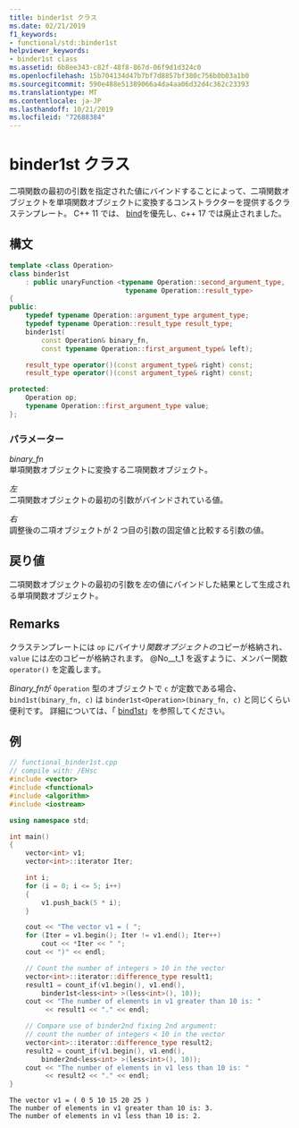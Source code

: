 ```yaml
---
title: binder1st クラス
ms.date: 02/21/2019
f1_keywords:
- functional/std::binder1st
helpviewer_keywords:
- binder1st class
ms.assetid: 6b8ee343-c82f-48f8-867d-06f9d1d324c0
ms.openlocfilehash: 15b704134d47b7bf7d8857bf380c756b0b03a1b0
ms.sourcegitcommit: 590e488e51389066a4da4aa06d32d4c362c23393
ms.translationtype: MT
ms.contentlocale: ja-JP
ms.lasthandoff: 10/21/2019
ms.locfileid: "72688384"
---
```

# <a name="binder1st-class"></a>binder1st クラス

二項関数の最初の引数を指定された値にバインドすることによって、二項関数オブジェクトを単項関数オブジェクトに変換するコンストラクターを提供するクラステンプレート。 C++ 11 では、 [bind](functional-functions.md#bind)を優先し、c++ 17 では廃止されました。

## <a name="syntax"></a>構文

```cpp
template <class Operation>
class binder1st
    : public unaryFunction <typename Operation::second_argument_type,
                             typename Operation::result_type>
{
public:
    typedef typename Operation::argument_type argument_type;
    typedef typename Operation::result_type result_type;
    binder1st(
        const Operation& binary_fn,
        const typename Operation::first_argument_type& left);

    result_type operator()(const argument_type& right) const;
    result_type operator()(const argument_type& right) const;

protected:
    Operation op;
    typename Operation::first_argument_type value;
};
```

### <a name="parameters"></a>パラメーター

*binary_fn* \
単項関数オブジェクトに変換する二項関数オブジェクト。

*左*\
二項関数オブジェクトの最初の引数がバインドされている値。

*右*\
調整後の二項オブジェクトが 2 つ目の引数の固定値と比較する引数の値。

## <a name="return-value"></a>戻り値

二項関数オブジェクトの最初の引数を*左*の値にバインドした結果として生成される単項関数オブジェクト。

## <a name="remarks"></a>Remarks

クラステンプレートには `op` にバイナリ*関数オブジェクトの*コピーが格納され、`value` には*左*のコピーが格納されます。 @No__t_1 を返すように、メンバー関数 `operator()` を定義します。

*Binary_fn*が `Operation` 型のオブジェクトで `c` が定数である場合、`bind1st(binary_fn, c)` は `binder1st<Operation>(binary_fn, c)` と同じくらい便利です。 詳細については、「 [bind1st](../standard-library/functional-functions.md#bind1st)」を参照してください。

## <a name="example"></a>例

```cpp
// functional_binder1st.cpp
// compile with: /EHsc
#include <vector>
#include <functional>
#include <algorithm>
#include <iostream>

using namespace std;

int main()
{
    vector<int> v1;
    vector<int>::iterator Iter;

    int i;
    for (i = 0; i <= 5; i++)
    {
        v1.push_back(5 * i);
    }

    cout << "The vector v1 = ( ";
    for (Iter = v1.begin(); Iter != v1.end(); Iter++)
        cout << *Iter << " ";
    cout << ")" << endl;

    // Count the number of integers > 10 in the vector
    vector<int>::iterator::difference_type result1;
    result1 = count_if(v1.begin(), v1.end(),
        binder1st<less<int> >(less<int>(), 10));
    cout << "The number of elements in v1 greater than 10 is: "
         << result1 << "." << endl;

    // Compare use of binder2nd fixing 2nd argument:
    // count the number of integers < 10 in the vector
    vector<int>::iterator::difference_type result2;
    result2 = count_if(v1.begin(), v1.end(),
        binder2nd<less<int> >(less<int>(), 10));
    cout << "The number of elements in v1 less than 10 is: "
         << result2 << "." << endl;
}
```

```Output
The vector v1 = ( 0 5 10 15 20 25 )
The number of elements in v1 greater than 10 is: 3.
The number of elements in v1 less than 10 is: 2.
```
